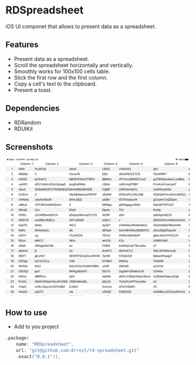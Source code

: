 # RDSpreadsheet

iOS UI componet that allows to present data as a spreadsheet.

## Features

* Present data as a spreadsheet.
* Scroll the spreadsheet horizontally and vertically.
* Smoothly works for 100x100 cells table.
* Stick the first row and the first column.
* Copy a cell's text to the clipboard.
* Present a toast.

## Dependencies

* RDRandom
* RDUIKit

## Screenshots

![](./docs/screen.png)

## How to use

* Add to you project

```swift
.package(
    name: "RDSpreadsheet",
    url: "git@github.com:drrost/rd-spreadsheet.git"
    .exact("0.0.1")),
```
